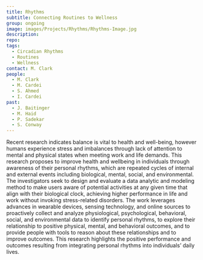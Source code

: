 ```yaml
---
title: Rhythms
subtitle: Connecting Routines to Wellness
group: ongoing
image: images/Projects/Rhythms/Rhythms-Image.jpg
description: 
repo:
tags:
  - Circadian Rhythms
  - Routines
  - Wellness
contact: M. Clark
people: 
  - M. Clark
  - M. Cardei
  - S. Ahmed 
  - I. Cardei
past:
  - J. Baitinger
  - M. Haid
  - P. Sadekar
  - S. Conway
---
```

  
Recent research indicates balance is vital to health and well-being, however humans experience stress and imbalances through lack of attention to mental and physical states when meeting work and life demands. This research proposes to improve health and wellbeing in individuals through awareness of their personal rhythms, which are repeated cycles of internal and external events including biological, mental, social, and environmental. The investigators seek to design and evaluate a data analytic and modeling method to make users aware of potential activities at any given time that align with their biological clock, achieving higher performance in life and work without invoking stress-related disorders. The work leverages advances in wearable devices, sensing technology, and online sources to proactively collect and analyze physiological, psychological, behavioral, social, and environmental data to identify personal rhythms, to explore their relationship to positive physical, mental, and behavioral outcomes, and to provide people with tools to reason about these relationships and to improve outcomes. This research highlights the positive performance and outcomes resulting from integrating personal rhythms into individuals’ daily lives.
